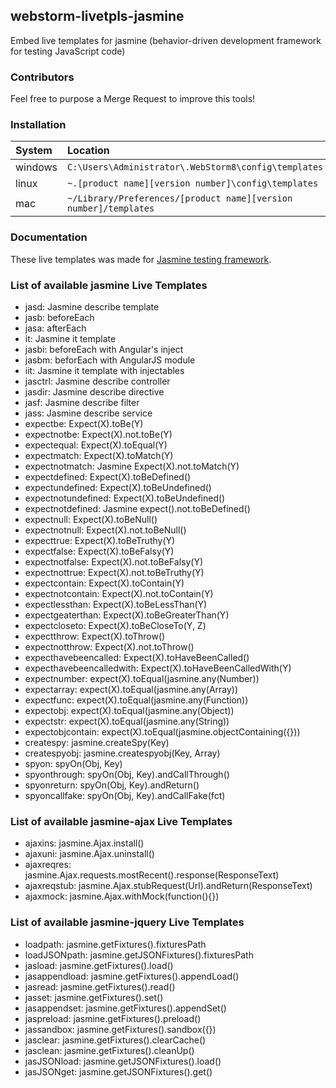 ## webstorm-livetpls-jasmine

Embed live templates for jasmine (behavior-driven development framework for testing JavaScript code)

### Contributors

Feel free to purpose a Merge Request to improve this tools!

### Installation

|System|Location|
|:-----|:-------|
|windows|`C:\Users\Administrator\.WebStorm8\config\templates`|
|linux|`~.[product name][version number]\config\templates`|
|mac|`~/Library/Preferences/[product name][version number]/templates`|

### Documentation

These live templates was made for [<i class="icon-share"></i> Jasmine testing framework](https://github.com/pivotal/jasmine).

### List of available jasmine Live Templates

- jasd: Jasmine describe template
- jasb: beforeEach
- jasa: afterEach
- it: Jasmine it template
- jasbi: beforeEach with Angular's inject
- jasbm: beforEach with AngularJS module
- iit: Jasmine it template with injectables
- jasctrl: Jasmine describe controller
- jasdir: Jasmine describe directive
- jasf: Jasmine describe filter
- jass: Jasmine describe service
- expectbe: Expect(X).toBe(Y)
- expectnotbe: Expect(X).not.toBe(Y)
- expectequal: Expect(X).toEqual(Y)
- expectmatch: Expect(X).toMatch(Y)
- expectnotmatch: Jasmine Expect(X).not.toMatch(Y)
- expectdefined: Expect(X).toBeDefined()
- expectundefined: Expect(X).toBeUndefined()
- expectnotundefined: Expect(X).toBeUndefined()
- expectnotdefined: Jasmine expect().not.toBeDefined()
- expectnull: Expect(X).toBeNull()
- expectnotnull: Expect(X).not.toBeNull()
- expecttrue: Expect(X).toBeTruthy(Y)
- expectfalse: Expect(X).toBeFalsy(Y)
- expectnotfalse: Expect(X).not.toBeFalsy(Y)
- expectnottrue: Expect(X).not.toBeTruthy(Y)
- expectcontain: Expect(X).toContain(Y)
- expectnotcontain: Expect(X).not.toContain(Y)
- expectlessthan: Expect(X).toBeLessThan(Y)
- expectgeaterthan: Expect(X).toBeGreaterThan(Y)
- expectcloseto: Expect(X).toBeCloseTo(Y, Z)
- expectthrow: Expect(X).toThrow()
- expectnotthrow: Expect(X).not.toThrow()
- expecthavebeencalled: Expect(X).toHaveBeenCalled()
- expecthavebeencalledwith: Expect(X).toHaveBeenCalledWith(Y)
- expectnumber: expect(X).toEqual(jasmine.any(Number))
- expectarray: expect(X).toEqual(jasmine.any(Array))
- expectfunc: expect(X).toEqual(jasmine.any(Function))
- expectobj: expect(X).toEqual(jasmine.any(Object))
- expectstr: expect(X).toEqual(jasmine.any(String))
- expectobjcontain: expect(X).toEqual(jasmine.objectContaining({}))
- createspy: jasmine.createSpy(Key)
- createspyobj: jasmine.createspyobj(Key, Array)
- spyon: spyOn(Obj, Key)
- spyonthrough: spyOn(Obj, Key).andCallThrough()
- spyonreturn: spyOn(Obj, Key).andReturn()
- spyoncallfake: spyOn(Obj, Key).andCallFake(fct)

### List of available jasmine-ajax Live Templates

- ajaxins: jasmine.Ajax.install()
- ajaxuni: jasmine.Ajax.uninstall()
- ajaxreqres: jasmine.Ajax.requests.mostRecent().response(ResponseText)
- ajaxreqstub: jasmine.Ajax.stubRequest(Url).andReturn(ResponseText)
- ajaxmock: jasmine.Ajax.withMock(function(){})

### List of available jasmine-jquery Live Templates

- loadpath: jasmine.getFixtures().fixturesPath
- loadJSONpath: jasmine.getJSONFixtures().fixturesPath
- jasload: jasmine.getFixtures().load()
- jasappendload: jasmine.getFixtures().appendLoad()
- jasread: jasmine.getFixtures().read()
- jasset: jasmine.getFixtures().set()
- jasappendset: jasmine.getFixtures().appendSet()
- jaspreload: jasmine.getFixtures().preload()
- jassandbox: jasmine.getFixtures().sandbox({})
- jasclear: jasmine.getFixtures().clearCache()
- jasclean: jasmine.getFixtures().cleanUp()
- jasJSONload: jasmine.getJSONFixtures().load()
- jasJSONget: jasmine.getJSONFixtures().get()
